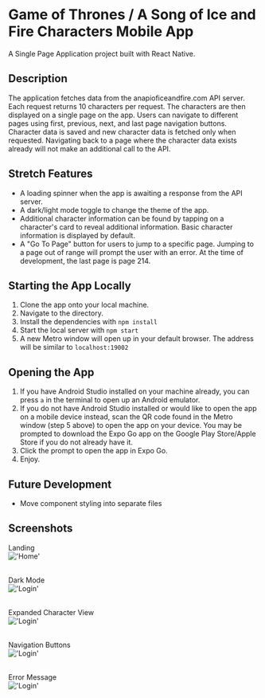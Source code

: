 # Game of Thrones / A Song of Ice and Fire Characters Mobile App
A Single Page Application project built with React Native.

## Description
The application fetches data from the anapioficeandfire.com API server. Each request returns 10 characters per request. The characters are then displayed on a single page on the app. Users can navigate to different pages using first, previous, next, and last page navigation buttons. Character data is saved and new character data is fetched only when requested. Navigating back to a page where the character data exists already will not make an additional call to the API.

## Stretch Features
- A loading spinner when the app is awaiting a response from the API server.
- A dark/light mode toggle to change the theme of the app.
- Additional character information can be found by tapping on a character's card to reveal additional information. Basic character information is displayed by default. 
- A "Go To Page" button for users to jump to a specific page. Jumping to a page out of range will prompt the user with an error. At the time of development, the last page is page 214.


## Starting the App Locally

1. Clone the app onto your local machine.
2. Navigate to the directory.
3. Install the dependencies with `npm install`
4. Start the local server with `npm start`
5. A new Metro window will open up in your default browser. The address will be similar to `localhost:19002`

## Opening the App
1. If you have Android Studio installed on your machine already, you can press `a` in the terminal to open up an Android emulator.
2. If you do not have Android Studio installed or would like to open the app on a mobile device instead, scan the QR code found in the Metro window (step 5 above) to open the app on your device. You may be prompted to download the Expo Go app on the Google Play Store/Apple Store if you do not already have it.
3. Click the prompt to open the app in Expo Go.
4. Enjoy.

## Future Development
- Move component styling into separate files

## Screenshots

Landing
<br>
!['Home']()
<br>
<br>


Dark Mode
<br>
!['Login']()
<br>
<br>

Expanded Character View
<br>
!['Login']()
<br>
<br>

Navigation Buttons
<br>
!['Login']()
<br>
<br>

Error Message
<br>
!['Login']()
<br>
<br>




